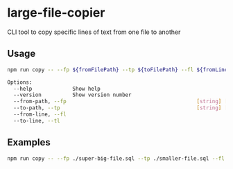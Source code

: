 # large-file-copier

CLI tool to copy specific lines of text from one file to another

## Usage

```sh
npm run copy -- --fp ${fromFilePath} --tp ${toFilePath} --fl ${fromLineNum} --tl ${toLineNum}

Options:
  --help             Show help                                         [boolean]
  --version          Show version number                               [boolean]
  --from-path, --fp                                          [string] [required]
  --to-path, --tp                                            [string] [required]
  --from-line, --fl                                                     [number]
  --to-line, --tl                                                       [number]
```

## Examples
```sh
npm run copy -- --fp ./super-big-file.sql --tp ./smaller-file.sql --fl 10000 --tl 15000
```
